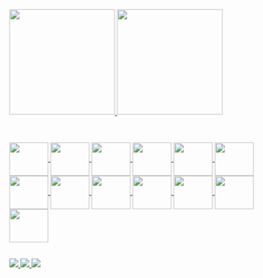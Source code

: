 ##
<div>
<a href="https://github.com/joaovyctorfc">
<!--><img height="190em" src="https://github-readme-stats.vercel.app/api?username=joaovyctorfc&show_icons=true&theme=tokyonight"/>
  
<img height="190em" src="https://github-readme-stats.vercel.app/api/top-langs/?username=joaovyctorfc&layout=compact&theme=tokyonight"/>
</div>

##
<div style="display: inline_block"><br>
  <img align="center" alt"" height="60" width="70" src="https://cdn.jsdelivr.net/gh/devicons/devicon/icons/python/python-original.svg"/>
  <img align="center" alt"" height="60" width="70" src="https://cdn.jsdelivr.net/gh/devicons/devicon/icons/flask/flask-original.svg"/>
  <img align="center" alt"" height="60" width="70" src="https://cdn.jsdelivr.net/gh/devicons/devicon/icons/linux/linux-original.svg"/>
  <img align="center" alt"" height="60" width="70" src="https://cdn.jsdelivr.net/gh/devicons/devicon/icons/flutter/flutter-original.svg"/>
  <img align="center" alt"" height="60" width="70" src="https://cdn.jsdelivr.net/gh/devicons/devicon/icons/mysql/mysql-original.svg"/>
  <img align="center" alt"" height="60" width="70" src="https://cdn.jsdelivr.net/gh/devicons/devicon/icons/csharp/csharp-original.svg"/>
  <img align="center" alt"" height="60" width="70" src="https://cdn.jsdelivr.net/gh/devicons/devicon/icons/unity/unity-original.svg"/>
  <img align="center" alt"" height="60" width="70" src="https://cdn.jsdelivr.net/gh/devicons/devicon/icons/html5/html5-original.svg"/>
  <img align="center" alt"" height="60" width="70" src="https://cdn.jsdelivr.net/gh/devicons/devicon/icons/css3/css3-original.svg"/>
  <img align="center" alt"" height="60" width="70" src="https://cdn.jsdelivr.net/gh/devicons/devicon/icons/javascript/javascript-original.svg"/>
  <img align="center" alt"" height="60" width="70" src="https://cdn.jsdelivr.net/gh/devicons/devicon/icons/docker/docker-plain.svg"/>
  <img align="center" alt"" height="60" width="70" src="https://cdn.jsdelivr.net/gh/devicons/devicon/icons/git/git-original.svg"/>
  <img align="center" alt"" height="60" width="70" src="https://cdn.jsdelivr.net/gh/devicons/devicon/icons/arduino/arduino-original.svg"/>
  
</div>

##
<div>
  <a href="https://www.linkedin.com/in/jo%C3%A3o-vyctor-ferreira/" target="_blank"> <img src="https://img.shields.io/badge/LinkedIn-0077B5?style=for-the-badge&logo=linkedin&logoColor=white" target="_blank"> </a>
  <a href="https://discord.gg/YU62yNShcF" target="_blank"> <img src="https://img.shields.io/badge/-Gmail-%23333?style=for-the-badge&logo=gmail&logoColor=white" target="_blank"> </a>
  <a href="mailto:joaovyctorfc@gmail.com" target="_blank"> <img src="https://img.shields.io/badge/Discord-7289DA?style=for-the-badge&logo=discord&logoColor=white" target="_blank"> </a>
</div>

